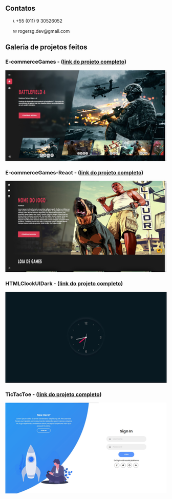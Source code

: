## Contatos

  <ul>
    <p>📞 +55 (011) 9 30526052</p>
    <p>✉ rogersg.dev@gmail.com</p>
  </ul>

## Galeria de projetos feitos

### E-commerceGames - (<a href="https://github.com/RogerSGomes/E-commerceGames">link do projeto completo</a>)
<img src="./github/galeria1.jpg" />

### E-commerceGames-React - (<a href="https://github.com/RogerSGomes/E-commerceGames-React">link do projeto completo</a>)
<img src="./github/galeria2.jpg" />

### HTMLClockUIDark - (<a href="https://github.com/RogerSGomes/HTMLClockUIDark">link do projeto completo</a>)
<img src="./github/galeria3.jpg" />

### TicTacToe - (<a href="https://github.com/RogerSGomes/E-commerceGames-React">link do projeto completo</a>)
<img src="./github/galeria4.jpg" />
